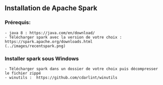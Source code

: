 ## Installation de Apache Spark

### Prérequis: 
    - java 8 : https://java.com/en/download/
    - Télécharger spark avec la version de votre choix : https://spark.apache.org/downloads.html
    (../images/recentspark.png)

### Installer spark sous Windows
    - Télécharger spark dans un dossier de votre choix puis décompresser le fichier zippé
    - winutils :  https://github.com/cdarlint/winutils 
